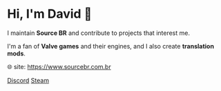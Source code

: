 # Hi, I'm David 👋

I maintain **Source BR** and contribute to projects that interest me.

I'm a fan of **Valve games** and their engines, and I also create **translation mods**.

🌐 site: https://www.sourcebr.com.br

[Discord](https://discord.com/users/746429873823678525)
[Steam](https://steamcommunity.com/id/davidmacalister/)
